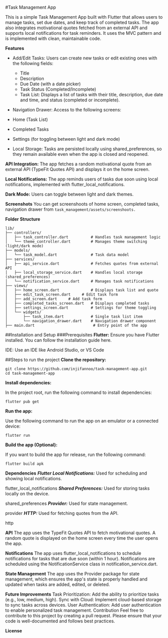 #Task Management App

This is a simple Task Management App built with Flutter that allows users to manage tasks, set due dates, and keep track of completed tasks. The app also integrates motivational quotes fetched from an external API and supports local notifications for task reminders. It uses the MVC pattern and is implemented with clean, maintainable code.

**Features**
 - Add/Edit Tasks: Users can create new tasks or edit existing ones with the following fields:

    - Title
    * Description
    + Due Date (with a date picker)
    - Task Status (Completed/Incomplete)
    * Task List: Displays a list of tasks with their title, description, due date and time, and status (completed or incomplete).

* Navigation Drawer: Access to the following screens:

- Home (Task List)
+ Completed Tasks
- Settings (for toggling between light and dark mode)
* Local Storage: Tasks are persisted locally using shared_preferences, so they remain available even when the app is closed and reopened.

**API Integration:**
 The app fetches a random motivational quote from an external API (TypeFit Quotes API) and displays it on the home screen.

**Local Notifications:** The app reminds users of tasks due soon using local notifications, implemented with flutter_local_notifications.

**Dark Mode:** Users can toggle between light and dark themes.

**Screenshots**
You can get screenshoots of home screen, completed tasks, navigation drawer from ```task_management/assets/screenshoots.```

**Folder Structure**
```
lib/
├── controllers/
│   ├── task_controller.dart          # Handles task management logic
│   └── theme_controller.dart         # Manages theme switching (light/dark mode)
├── models/
│   └── task_model.dart               # Task data model
├── services/
│   ├── api_service.dart              # Fetches quotes from external API
│   ├── local_storage_service.dart    # Handles local storage (shared_preferences)
│   └── notification_service.dart     # Manages task notifications
├── views/
│   ├── home_screen.dart              # Displays task list and quote
│   ├── edit_task_screen.dart     # Edit task form
│   ├── add_screen.dart     # Add task form
│   ├── completed_tasks_screen.dart   # Displays completed tasks
│   ├── settings_screen.dart          # Settings for theme toggling
│   └── widgets/
│       ├── task_item.dart            # Single task list item
│       └── navigation_drawer.dart    # Navigation drawer component
├── main.dart                          # Entry point of the app
```

##Installation and Setup
###Prerequisites
**Flutter:** Ensure you have Flutter installed. You can follow the installation guide here.

IDE: Use an IDE like Android Studio, or VS Code

##Steps to run the project
**Clone the repository:**

```
git clone https://github.com/injifannoo/task-management-app.git
cd task-management-app
```

**Install dependencies:**

In the project root, run the following command to install dependencies:

```
flutter pub get
```

**Run the app:**

Use the following command to run the app on an emulator or a connected device:

```
flutter run
```

**Build the app (Optional):**

If you want to build the app for release, run the following command:

```
flutter build apk
```

**Dependencies**
***Flutter Local Notifications:*** Used for scheduling and showing local notifications.

flutter_local_notifications
***Shared Preferences:*** Used for storing tasks locally on the device.

shared_preferences
***Provider:*** Used for state management.

provider
***HTTP:*** Used for fetching quotes from the API.

http

**API**
The app uses the TypeFit Quotes API to fetch motivational quotes. A random quote is displayed on the home screen every time the user opens the app.

**Notifications**
The app uses flutter_local_notifications to schedule notifications for tasks that are due soon (within 1 hour). Notifications are scheduled using the NotificationService class in notification_service.dart.

**State Management**
The app uses the Provider package for state management, which ensures the app's state is properly handled and updated when tasks are added, edited, or deleted.

**Future Improvements**
Task Prioritization: Add the ability to prioritize tasks (e.g., low, medium, high).
Sync with Cloud: Implement cloud-based storage to sync tasks across devices.
User Authentication: Add user authentication to enable personalized task management.
Contribution
Feel free to contribute to this project by creating a pull request. Please ensure that your code is well-documented and follows best practices.

**License**